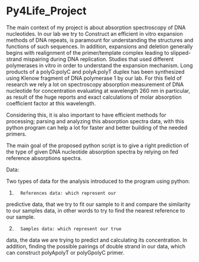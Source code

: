 # Py4Life_Project

The main context of my project is about absorption
spectroscopy of DNA nucleotides. In our lab we try to Construct an efficient in
vitro expansion methods of DNA repeats, is paramount for understanding the
structures and functions of such sequences. 
In addition, expansions and deletion generally begins with realignment
of the primer/template complex leading to slipped-strand mispairing during DNA
replication. Studies that used different polymerases in vitro in order to
understand the expansion mechanism. Long
products of a polyG:polyC and polyA:polyT duplex has been synthesized using
Klenow fragment of DNA polymerase 1 by our lab. For this field of research we rely a lot on
spectroscopy absorption measurement of DNA nucleotide for concentration
evaluating at wavelength 260 nm in particular, as result of the huge reports
and exact calculations of molar absorption coefficient factor at this wavelength.

Considering this, it is also important to have efficient
methods for processing; parsing and analyzing this absorption spectra data,
with this python program can help a lot for faster and better building of the
needed primers.

The main goal of the proposed python script is to give a
right prediction of the type of given DNA nucleotide absorption spectra by
relying on fed reference absorptions spectra. 


Data:

Two types of data for the analysis introduced to the program
using python:

1.       References data: which represent our
predictive data, that we try to fit our sample to it and compare the similarity
to our samples data, in other words to try to find the nearest reference to our
sample.

2.       Samples data: which represent our true
data, the data we are trying to predict and calculating its concentration. In
addition, finding the possible pairings of double strand in our data, which can
construct polyApolyT or polyGpolyC primer. 
